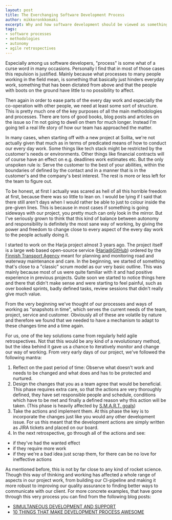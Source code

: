```yaml
---
layout: post
title: The Everchanging Software Development Process
author: mikkoronkkomaki
excerpt: Why and how software development should be viewed as something that's under constant change.  
tags:
- software processes
- methodologies
- autonomy
- agile retrospectives
---
```


Especially among us software developers, "process" is some what of a curse word in many occasions. Personally I find that in most of those cases this repulsion is justified. Mainly because what processes to many people working in the field mean, is something that basically just hinders everyday work, something that has been dictated from above and that the people with boots on the ground have little to no possibility to affect.
 
Then again in order to ease parts of the every day work and especially the co-operation with other people, we need at least some sort of structure. This is pretty much one of the key purposes of all the main methodologies and processes. There are tons of good books, blog posts and articles on the issue so I'm not going to dwell on them for much longer. Instead I'm going tell a real life story of how our team has approached the matter.
 
In many cases, when starting off with a new project at Solita, we're not actually given that much as in terms of predicated means of how to conduct our every day work. Some things like tech stack might be restricted by the customer's needs or environments. Other things like financial contracts will of course have an effect on e.g. deadlines work estimates etc. 
But the only unspoken rule is: Serve the customer to the best of your abilities, within the boundaries of defined by the contact and in a manner that is in the customer's and the company's best interest. The rest is more or less left for the team to figure out.
 
To be honest, at first I actually was scared as hell of all this horrible freedom at first, because there was so little to lean on. I would be lying if I said that there still aren't days when I would rather be able to just to colour inside the pre-given lines. This is because in most cases if something is going sideways with our project, you pretty much can only look in the mirror. But I've seriously grown to think that this kind of balance between autonomy and responsibility is definitely the most sane way of working, by giving the power and freedom to change close to every aspect of the every day work to the people actually doing it.
 
I started to work on the Harja project almost 3 years ago. The project itself is a large web based open-source service ([Harja@GitHub](https://github.com/finnishtransportagency/harja/)) ordered by the [Finnish Transport Agency](http://www.liikennevirasto.fi/web/en) meant for planning and monitoring road and waterway maintenance and care. In the beginning, we started of something that's close to a "classic" scrum model as our very basic outline. This was mainly because most of us were quite familiar with it and had positive experience in previous projects. Quite soon we started to notice things here and there that didn't make sense and were starting to feel painful, such as over booked sprints, badly defined tasks, review sessions that didn't really give much value.
 
From the very beginning we've thought of our processes and ways of working as "snapshots in time", which serves the current needs of the team, project, service and customer. Obviously all of these are volatile by nature and therefore we found that we needed to have a mechanism to adapt to these changes time and a time again. 
 
For us, one of the key solutions came from regularly held agile retrospectives. Not that this would be any kind of a revolutionary method, but the idea behind it gave us a chance to iteratively monitor and change our way of working. From very early days of our project, we've followed the following mantra:
1. Reflect on the past period of time: Observe what doesn't work and needs to be changed and what does and has to be protected and nurtured.
2. Design the changes that you as a team agree that would be beneficial. This phase requires extra care, so that the actions are very thoroughly defined, they have set responsible people and schedule, conditions which have to be met and finally a defined reason why this action will be taken. (This phase is heavily affected by [S.M.A.R.T. goals](https://www.mindtools.com/pages/article/smart-goals.htm))
3. Take the actions and implement them. At this phase the key is to incorporate the changes just like you would any other development issue. For us this meant that the development actions are simply written as JIRA tickets and placed on our board.
4. In the next retrospective, go through all of the actions and see:
- if they've had the wanted effect
- if they require more work
- if they we're a bad idea just scrap them, for there can be no love for ineffective actions
 
As mentioned before, this is not by far close to any kind of rocket science. Though this way of thinking and working has affected a whole range of aspects in our project work, from building our CI-pipeline and making it more robust to improving our quality assurance to finding better ways to communicate with our client. For more concrete examples, that have gone through this very process you can find from the following blog posts:
- [SIMULTANEOUS DEVELOPMENT AND SUPPORT](http://dev.solita.fi/2017/04/18/simultaneous-development-and-support.html)
- [10 THINGS THAT MAKE DEVELOPMENT PROCESS AWESOME](http://dev.solita.fi/2016/07/04/10-things-that-make-development-process-awesome.html)
 